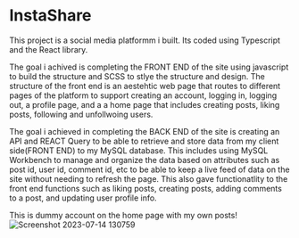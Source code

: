 # InstaShare
This project is a social media platformm i built. Its coded using Typescript and the React library. 

The goal i achived is completing the FRONT END of the site using javascript to build the structure and SCSS to stlye the structure and design. The structure of the front end is an aestehtic web page that routes to different pages of the platform to support creating an account, logging in, logging out, a profile page, and a a home page that includes creating posts, liking posts, following and unfollwoing users.

The goal i achieved in completing the BACK END of the site is creating an API and REACT Query to be able to retrieve and store data from my client side(FRONT END) to my MySQL database. This includes using MySQL Workbench to manage and organize the data based on attributes such as post id, user id, comment id, etc to be able to keep a live feed of data on the site without needing to refresh the page. This also gave functionatlity to the front end functions such as liking posts, creating posts, adding comments to a post, and updating user profile info.

This is dummy account on the home page with my own posts!
![Screenshot 2023-07-14 130759](https://github.com/MtIsrael/InstaShare/assets/58897237/364fa369-1905-4564-bf32-8f1d26aebd43)

